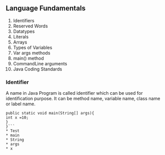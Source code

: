 ## Language Fundamentals
  1.  Identifiers
  2.  Reserved Words
  3.  Datatypes
  4.  Literals
  5.  Arrays
  6.  Types of Variables
  7.  Var args methods
  8.  main() method
  9.  CommandLine arguments
  10. Java Coding Standards
  
### Identifier
 A name in Java Program is called identifier which can be used for identification purpose.
 It can be method name, variable name, class name or label name.
``` class Test{
public static void main(String[] args){
int x =10;
}
}```
* Test
* main
* String
* args
* x
